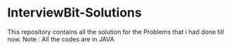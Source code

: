 # InterviewBit-Solutions

This repository contains all the solution for the Problems that i had done till now.
Note : All the codes are in JAVA
